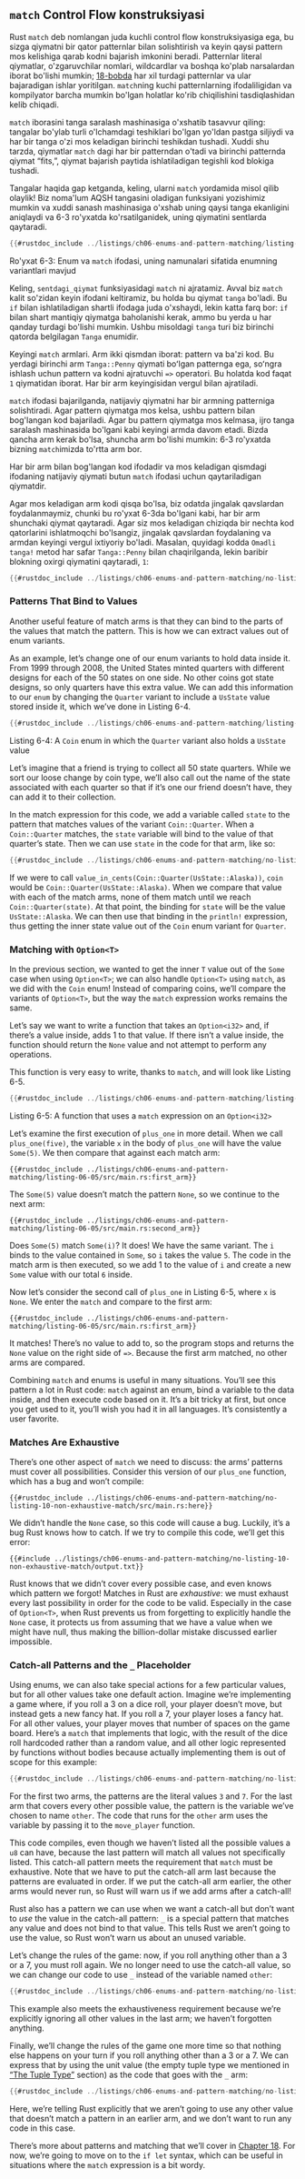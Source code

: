 <!-- Old heading. Do not remove or links may break. -->
<a id="the-match-control-flow-operator"></a>
## `match` Control Flow konstruksiyasi

Rust `match` deb nomlangan juda kuchli control flow konstruksiyasiga ega, bu sizga qiymatni bir qator patternlar bilan solishtirish va keyin qaysi pattern mos kelishiga qarab kodni bajarish imkonini beradi. Patternlar literal qiymatlar, o'zgaruvchilar nomlari, wildcardlar va boshqa ko'plab narsalardan iborat bo'lishi mumkin; [18-bobda][ch18-00-patterns]<!-- ignore --> har xil turdagi patternlar va ular bajaradigan ishlar yoritilgan. `match`ning kuchi patternlarning ifodaliligidan va kompilyator barcha mumkin bo'lgan holatlar ko'rib chiqilishini tasdiqlashidan kelib chiqadi.

`match` iborasini tanga saralash mashinasiga o'xshatib tasavvur qiling: tangalar bo'ylab turli o'lchamdagi teshiklari bo'lgan yo'ldan pastga siljiydi va har bir tanga o'zi mos keladigan birinchi teshikdan tushadi. Xuddi shu tarzda, qiymatlar `match` dagi har bir patterndan o'tadi va birinchi patternda qiymat “fits,”, qiymat bajarish paytida ishlatiladigan tegishli kod blokiga tushadi.

Tangalar haqida gap ketganda, keling, ularni `match` yordamida misol qilib olaylik! Biz noma'lum AQSH tangasini oladigan funksiyani yozishimiz mumkin va xuddi sanash mashinasiga o'xshab uning qaysi tanga ekanligini aniqlaydi va 6-3 ro'yxatda ko'rsatilganidek, uning qiymatini sentlarda qaytaradi.

```rust
{{#rustdoc_include ../listings/ch06-enums-and-pattern-matching/listing-06-03/src/main.rs:here}}
```

<span class="caption">Ro'yxat 6-3: Enum va `match` ifodasi, uning namunalari sifatida enumning variantlari mavjud</span>

Keling, `sentdagi_qiymat` funksiyasidagi `match` ni ajratamiz. Avval biz `match` kalit so'zidan keyin ifodani keltiramiz, bu holda bu qiymat `tanga` bo'ladi. Bu `if` bilan ishlatiladigan shartli ifodaga juda o'xshaydi, lekin
katta farq bor: `if` bilan shart mantiqiy qiymatga baholanishi kerak, ammo bu yerda u har qanday turdagi bo'lishi mumkin. Ushbu misoldagi `tanga` turi biz birinchi qatorda belgilagan `Tanga` enumidir.

Keyingi `match` armlari. Arm ikki qismdan iborat: pattern va ba'zi kod. Bu yerdagi birinchi arm `Tanga::Penny` qiymati boʻlgan patternga ega, soʻngra ishlash uchun pattern va kodni ajratuvchi `=>` operatori. Bu holatda kod faqat `1` qiymatidan iborat. Har bir arm keyingisidan vergul bilan ajratiladi.

`match` ifodasi bajarilganda, natijaviy qiymatni har bir armning patterniga solishtiradi. Agar pattern qiymatga mos kelsa, ushbu pattern bilan bog'langan kod bajariladi. Agar bu pattern qiymatga mos kelmasa, ijro tanga saralash mashinasida bo'lgani kabi keyingi armda davom etadi.
Bizda qancha arm kerak bo'lsa, shuncha arm bo'lishi mumkin: 6-3 ro'yxatda bizning `match`imizda to'rtta arm bor.

Har bir arm bilan bog'langan kod ifodadir va mos keladigan qismdagi ifodaning natijaviy qiymati butun `match` ifodasi uchun qaytariladigan qiymatdir.

Agar mos keladigan arm kodi qisqa bo'lsa, biz odatda jingalak qavslardan foydalanmaymiz, chunki bu ro'yxat 6-3da bo'lgani kabi, har bir arm shunchaki qiymat qaytaradi. Agar siz mos keladigan chiziqda bir nechta kod qatorlarini ishlatmoqchi bo'lsangiz, jingalak qavslardan foydalaning va armdan keyingi vergul ixtiyoriy bo'ladi. Masalan, quyidagi kodda `Omadli tanga!` metod har safar `Tanga::Penny` bilan chaqirilganda, lekin baribir blokning oxirgi qiymatini qaytaradi, `1`:

```rust
{{#rustdoc_include ../listings/ch06-enums-and-pattern-matching/no-listing-08-match-arm-multiple-lines/src/main.rs:here}}
```

### Patterns That Bind to Values

Another useful feature of match arms is that they can bind to the parts of the
values that match the pattern. This is how we can extract values out of enum
variants.

As an example, let’s change one of our enum variants to hold data inside it.
From 1999 through 2008, the United States minted quarters with different
designs for each of the 50 states on one side. No other coins got state
designs, so only quarters have this extra value. We can add this information to
our `enum` by changing the `Quarter` variant to include a `UsState` value
stored inside it, which we’ve done in Listing 6-4.

```rust
{{#rustdoc_include ../listings/ch06-enums-and-pattern-matching/listing-06-04/src/main.rs:here}}
```

<span class="caption">Listing 6-4: A `Coin` enum in which the `Quarter` variant
also holds a `UsState` value</span>

Let’s imagine that a friend is trying to collect all 50 state quarters. While
we sort our loose change by coin type, we’ll also call out the name of the
state associated with each quarter so that if it’s one our friend doesn’t have,
they can add it to their collection.

In the match expression for this code, we add a variable called `state` to the
pattern that matches values of the variant `Coin::Quarter`. When a
`Coin::Quarter` matches, the `state` variable will bind to the value of that
quarter’s state. Then we can use `state` in the code for that arm, like so:

```rust
{{#rustdoc_include ../listings/ch06-enums-and-pattern-matching/no-listing-09-variable-in-pattern/src/main.rs:here}}
```

If we were to call `value_in_cents(Coin::Quarter(UsState::Alaska))`, `coin`
would be `Coin::Quarter(UsState::Alaska)`. When we compare that value with each
of the match arms, none of them match until we reach `Coin::Quarter(state)`. At
that point, the binding for `state` will be the value `UsState::Alaska`. We can
then use that binding in the `println!` expression, thus getting the inner
state value out of the `Coin` enum variant for `Quarter`.

### Matching with `Option<T>`

In the previous section, we wanted to get the inner `T` value out of the `Some`
case when using `Option<T>`; we can also handle `Option<T>` using `match`, as
we did with the `Coin` enum! Instead of comparing coins, we’ll compare the
variants of `Option<T>`, but the way the `match` expression works remains the
same.

Let’s say we want to write a function that takes an `Option<i32>` and, if
there’s a value inside, adds 1 to that value. If there isn’t a value inside,
the function should return the `None` value and not attempt to perform any
operations.

This function is very easy to write, thanks to `match`, and will look like
Listing 6-5.

```rust
{{#rustdoc_include ../listings/ch06-enums-and-pattern-matching/listing-06-05/src/main.rs:here}}
```

<span class="caption">Listing 6-5: A function that uses a `match` expression on
an `Option<i32>`</span>

Let’s examine the first execution of `plus_one` in more detail. When we call
`plus_one(five)`, the variable `x` in the body of `plus_one` will have the
value `Some(5)`. We then compare that against each match arm:

```rust,ignore
{{#rustdoc_include ../listings/ch06-enums-and-pattern-matching/listing-06-05/src/main.rs:first_arm}}
```

The `Some(5)` value doesn’t match the pattern `None`, so we continue to the
next arm:

```rust,ignore
{{#rustdoc_include ../listings/ch06-enums-and-pattern-matching/listing-06-05/src/main.rs:second_arm}}
```

Does `Some(5)` match `Some(i)`? It does! We have the same variant. The `i`
binds to the value contained in `Some`, so `i` takes the value `5`. The code in
the match arm is then executed, so we add 1 to the value of `i` and create a
new `Some` value with our total `6` inside.

Now let’s consider the second call of `plus_one` in Listing 6-5, where `x` is
`None`. We enter the `match` and compare to the first arm:

```rust,ignore
{{#rustdoc_include ../listings/ch06-enums-and-pattern-matching/listing-06-05/src/main.rs:first_arm}}
```

It matches! There’s no value to add to, so the program stops and returns the
`None` value on the right side of `=>`. Because the first arm matched, no other
arms are compared.

Combining `match` and enums is useful in many situations. You’ll see this
pattern a lot in Rust code: `match` against an enum, bind a variable to the
data inside, and then execute code based on it. It’s a bit tricky at first, but
once you get used to it, you’ll wish you had it in all languages. It’s
consistently a user favorite.

### Matches Are Exhaustive

There’s one other aspect of `match` we need to discuss: the arms’ patterns must
cover all possibilities. Consider this version of our `plus_one` function,
which has a bug and won’t compile:

```rust,ignore,does_not_compile
{{#rustdoc_include ../listings/ch06-enums-and-pattern-matching/no-listing-10-non-exhaustive-match/src/main.rs:here}}
```

We didn’t handle the `None` case, so this code will cause a bug. Luckily, it’s
a bug Rust knows how to catch. If we try to compile this code, we’ll get this
error:

```console
{{#include ../listings/ch06-enums-and-pattern-matching/no-listing-10-non-exhaustive-match/output.txt}}
```

Rust knows that we didn’t cover every possible case, and even knows which
pattern we forgot! Matches in Rust are *exhaustive*: we must exhaust every last
possibility in order for the code to be valid. Especially in the case of
`Option<T>`, when Rust prevents us from forgetting to explicitly handle the
`None` case, it protects us from assuming that we have a value when we might
have null, thus making the billion-dollar mistake discussed earlier impossible.

### Catch-all Patterns and the `_` Placeholder

Using enums, we can also take special actions for a few particular values, but
for all other values take one default action. Imagine we’re implementing a game
where, if you roll a 3 on a dice roll, your player doesn’t move, but instead
gets a new fancy hat. If you roll a 7, your player loses a fancy hat. For all
other values, your player moves that number of spaces on the game board. Here’s
a `match` that implements that logic, with the result of the dice roll
hardcoded rather than a random value, and all other logic represented by
functions without bodies because actually implementing them is out of scope for
this example:

```rust
{{#rustdoc_include ../listings/ch06-enums-and-pattern-matching/no-listing-15-binding-catchall/src/main.rs:here}}
```

For the first two arms, the patterns are the literal values `3` and `7`. For
the last arm that covers every other possible value, the pattern is the
variable we’ve chosen to name `other`. The code that runs for the `other` arm
uses the variable by passing it to the `move_player` function.

This code compiles, even though we haven’t listed all the possible values a
`u8` can have, because the last pattern will match all values not specifically
listed. This catch-all pattern meets the requirement that `match` must be
exhaustive. Note that we have to put the catch-all arm last because the
patterns are evaluated in order. If we put the catch-all arm earlier, the other
arms would never run, so Rust will warn us if we add arms after a catch-all!

Rust also has a pattern we can use when we want a catch-all but don’t want to
*use* the value in the catch-all pattern: `_` is a special pattern that matches
any value and does not bind to that value. This tells Rust we aren’t going to
use the value, so Rust won’t warn us about an unused variable.

Let’s change the rules of the game: now, if you roll anything other than a 3 or
a 7, you must roll again. We no longer need to use the catch-all value, so we
can change our code to use `_` instead of the variable named `other`:

```rust
{{#rustdoc_include ../listings/ch06-enums-and-pattern-matching/no-listing-16-underscore-catchall/src/main.rs:here}}
```

This example also meets the exhaustiveness requirement because we’re explicitly
ignoring all other values in the last arm; we haven’t forgotten anything.

Finally, we’ll change the rules of the game one more time so that nothing else
happens on your turn if you roll anything other than a 3 or a 7. We can express
that by using the unit value (the empty tuple type we mentioned in [“The Tuple
Type”][tuples]<!-- ignore --> section) as the code that goes with the `_` arm:

```rust
{{#rustdoc_include ../listings/ch06-enums-and-pattern-matching/no-listing-17-underscore-unit/src/main.rs:here}}
```

Here, we’re telling Rust explicitly that we aren’t going to use any other value
that doesn’t match a pattern in an earlier arm, and we don’t want to run any
code in this case.

There’s more about patterns and matching that we’ll cover in [Chapter
18][ch18-00-patterns]<!-- ignore -->. For now, we’re going to move on to the
`if let` syntax, which can be useful in situations where the `match` expression
is a bit wordy.

[tuples]: ch03-02-data-types.html#the-tuple-type
[ch18-00-patterns]: ch18-00-patterns.html
